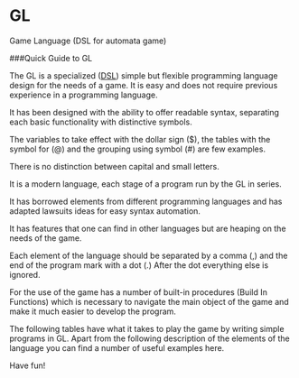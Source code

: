 # GL
Game Language (DSL for automata game)

###Quick Guide to GL

The GL is a specialized ([DSL](https://en.wikipedia.org/wiki/Domain-specific_language "Domain-specific language")) simple but flexible programming language design for the needs of a game. It is easy and does not require previous experience in a programming language.

It has been designed with the ability to offer readable syntax, separating each basic functionality with distinctive symbols.

The variables to take effect with the dollar sign ($), the tables with the symbol for (@) and the grouping using symbol (#) are few examples.

There is no distinction between capital and small letters.

It is a modern language, each stage of a program run by the GL in series.

It has borrowed elements from different programming languages ​​and has adapted lawsuits ideas for easy syntax automation.

It has features that one can find in other languages but ​​are heaping on the needs of the game.

Each element of the language should be separated by a comma (,) and the end of the program mark with a dot (.) After the dot everything else is ignored.

For the use of the game has a number of built-in procedures (Build In Functions) which is necessary to navigate the main object of the game and make it much easier to develop the program.

The following tables have what it takes to play the game by writing simple programs in GL. Apart from the following description of the elements of the language you can find a number of useful examples here.


Have fun!
